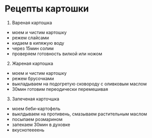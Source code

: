 # Рецепты картошки

1. Вареная картошка
- моем и чистим картошку
- режем слайсами
- кидаем в кипяжую воду
- через 15мин солим
- проверяем готовность вилкой или ножом
2. Жареная картошка
- моем и чистим картошку
- режем брусочками
- выкладываем на подогретую сковороду с оливковым маслом
- 30мин готовим переодически перемешивая
3. Запеченая карточшка
- моем беби-картофель
- выклдываем на противень, смазываем растительным маслом
- посыпаем розмарином
- запекаем 30мин в духовке
- вкуснотеееень

